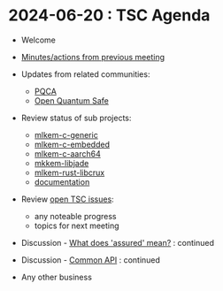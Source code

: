 # 2024-06-20 :  TSC Agenda

* Welcome
* [Minutes/actions from previous meeting](https://github.com/pq-code-package/tsc/pull/59/files)
* Updates from related communities:
  * [PQCA](https://github.com/PQCA)
  * [Open Quantum Safe](https://github.com/open-quantum-safe)
* Review status of sub projects:
  * [mlkem-c-generic](https://github.com/pq-code-package/mlkem-c-generic)
  * [mlkem-c-embedded](https://github.com/pq-code-package/mlkem-c-embedded)
  * [mlkem-c-aarch64](https://github.com/pq-code-package/mlkem-c-aarch64)
  * [mkkem-libjade](https://github.com/pq-code-package/mlkem-libjade)
  * [mlkem-rust-libcrux](https://github.com/pq-code-package/mlkem-rust-libcrux)
  * [documentation](https://github.com/pq-code-package/documentation)
* Review  [open TSC issues](https://github.com/pq-code-package/tsc/issues?q=is%3Aissue+is%3Aopen+sort%3Aupdated-desc):

  * any noteable progress
  * topics for next meeting
* Discussion - [What does 'assured' mean?](https://github.com/pq-code-package/tsc/issues/3) : continued
* Discussion - [Common API](https://github.com/pq-code-package/tsc/issues/4) : continued
* Any other business
